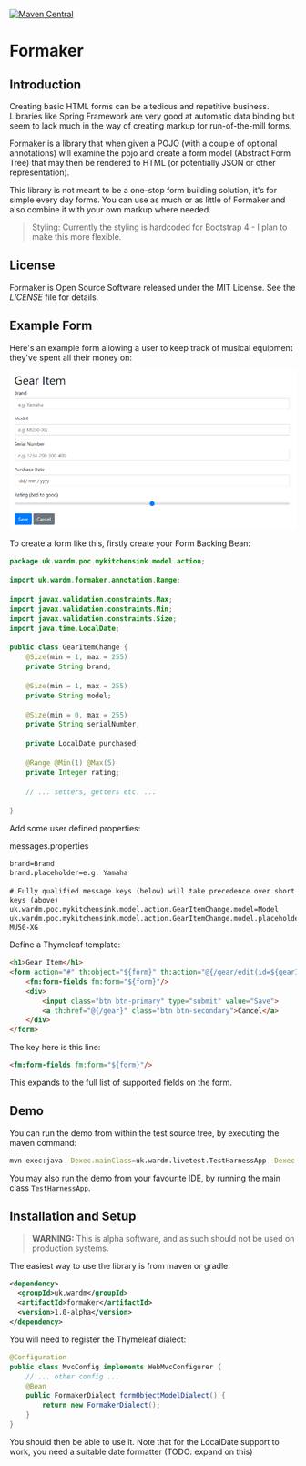 [![Maven Central](https://img.shields.io/maven-central/v/uk.wardm/formaker.svg?label=Maven%20Central)](https://search.maven.org/search?q=g:%22uk.wardm%22%20AND%20a:%22formaker%22)

# Formaker

## Introduction

Creating basic HTML forms can be a tedious and repetitive business.
Libraries like Spring Framework are very good at automatic data binding but seem
to lack much in the way of creating markup for run-of-the-mill forms.

Formaker is a library that when given a POJO (with a couple of optional annotations) will
examine the pojo and create a form model (Abstract Form Tree) that may then be rendered
to HTML (or potentially JSON or other representation).

This library is not meant to be a one-stop form building solution, it's for simple every day
forms. You can use as much or as little of Formaker and also combine it with your own
markup where needed.

> Styling: Currently the styling is hardcoded for Bootstrap 4 - I plan to make this more flexible.

## License

Formaker is Open Source Software released under the MIT License. See the _LICENSE_ file for details.

## Example Form
 
Here's an example form allowing a user to keep track of musical equipment they've spent all their money on:

![A Formaker form rendered by Spring and Thymeleaf](README/RenderedExample.png)

To create a form like this, firstly create your Form Backing Bean:

```java
package uk.wardm.poc.mykitchensink.model.action;

import uk.wardm.formaker.annotation.Range;

import javax.validation.constraints.Max;
import javax.validation.constraints.Min;
import javax.validation.constraints.Size;
import java.time.LocalDate;

public class GearItemChange {
    @Size(min = 1, max = 255)
    private String brand;

    @Size(min = 1, max = 255)
    private String model;

    @Size(min = 0, max = 255)
    private String serialNumber;

    private LocalDate purchased;

    @Range @Min(1) @Max(5)
    private Integer rating;
    
    // ... setters, getters etc. ...

}
```

Add some user defined properties:

messages.properties
```properties
brand=Brand
brand.placeholder=e.g. Yamaha

# Fully qualified message keys (below) will take precedence over short keys (above)
uk.wardm.poc.mykitchensink.model.action.GearItemChange.model=Model
uk.wardm.poc.mykitchensink.model.action.GearItemChange.model.placeholder=e.g. MU50-XG
```

Define a Thymeleaf template:
```html
<h1>Gear Item</h1>
<form action="#" th:object="${form}" th:action="@{/gear/edit(id=${gearId})}" method="post">
    <fm:form-fields fm:form="${form}"/>
    <div>
        <input class="btn btn-primary" type="submit" value="Save">
        <a th:href="@{/gear}" class="btn btn-secondary">Cancel</a>
    </div>
</form>
```

The key here is this line:

```html
<fm:form-fields fm:form="${form}"/>
```

This expands to the full list of supported fields on the form.


## Demo

You can run the demo from within the test source tree, by executing the maven command:

```bash
mvn exec:java -Dexec.mainClass=uk.wardm.livetest.TestHarnessApp -Dexec.classpathScope=test
```

You may also run the demo from your favourite IDE, by running the main class `TestHarnessApp`.

## Installation and Setup

> **WARNING:** This is alpha software, and as such should not be used on production systems.

The easiest way to use the library is from maven or gradle:

```xml
<dependency>
  <groupId>uk.wardm</groupId>
  <artifactId>formaker</artifactId>
  <version>1.0-alpha</version>
</dependency>
```


You will need to register the Thymeleaf dialect:

```java
@Configuration
public class MvcConfig implements WebMvcConfigurer {
    // ... other config ...
    @Bean
    public FormakerDialect formObjectModelDialect() {
        return new FormakerDialect();
    }
}
```

You should then be able to use it. Note that for the LocalDate support to work, you
need a suitable date formatter (TODO: expand on this)

